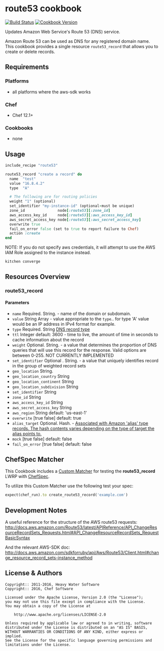 # route53 cookbook

[![Build Status](https://travis-ci.org/chef-cookbooks/route53.svg?branch=master)](https://travis-ci.org/chef-cookbooks/route53) [![Cookbook Version](https://img.shields.io/cookbook/v/route53.svg)](https://supermarket.chef.io/cookbooks/route53)

Updates Amazon Web Service's Route 53 (DNS) service.

Amazon Route 53 can be used as DNS for any registered domain name. This cookbook provides a single resource `route53_record` that allows you to create or delete records.


## Requirements

### Platforms

- all platforms where the aws-sdk works

### Chef

- Chef 12.1+

### Cookbooks

- none

## Usage

```ruby
include_recipe "route53"

route53_record "create a record" do
  name  "test"
  value "16.8.4.2"
  type  "A"

  # The following are for routing policies
  weight "1" (optional)
  set_identifier "my-instance-id" (optional-must be unique)
  zone_id               node[:route53][:zone_id]
  aws_access_key_id     node[:route53][:aws_access_key_id]
  aws_secret_access_key node[:route53][:aws_secret_access_key]
  overwrite true
  fail_on_error false (set to true to report failure to Chef)
  action :create
end
```

NOTE: If you do not specify aws credentials, it will attempt to use the AWS IAM Role assigned to the instance instead.


```ruby
kitchen converge
```

## Resources Overview

### route53_record

#### Parameters

* `name` Required. String. - name of the domain or subdomain.
* `value` String Array - value appropriate to the `type`.. for type 'A' value would be an IP address in IPv4 format for example.
* `type` Required. String [DNS record type](http://docs.aws.amazon.com/Route53/latest/DeveloperGuide/ResourceRecordTypes.html) 
* `ttl` Integer default: 3600 - time to live, the amount of time in seconds to cache information about the record
* `weight` Optional. String. - a value that determines the proportion of DNS queries that will use this record for the response. Valid options are between 0-255. NOT CURRENTLY IMPLEMENTED
* `set_identifier`  Optional . String. - a value that uniquely identifies record in the group of weighted record sets
* `geo_location`  String. 
* `geo_location_country`  String
* `geo_location_continent`  String
* `geo_location_subdivision` String
* `set_identifier` String
* `zone_id`  String
* `aws_access_key_id` String
* `aws_secret_access_key` String
* `aws_region` String default: 'us-east-1'
* `overwrite` [true false] default: true
* `alias_target` Optional. Hash. - [Associated with Amazon 'alias' type records. The hash contents varies depending on the type of target the alias points to.](http://docs.aws.amazon.com/Route53/latest/APIReference/API_AliasTarget.html) 
* `mock`  [true false] default: false 
* `fail_on_error` [true false] default: false

## ChefSpec Matcher

This Cookbook includes a [Custom Matcher](http://rubydoc.info/github/sethvargo/chefspec#Testing_LWRPs) for testing the **route53_record** LWRP with [ChefSpec](http://rubydoc.info/github/sethvargo/chefspec#Testing_LWRPs).

To utilize this Custom Matcher use the following test your spec:

```ruby
expect(chef_run).to create_route53_record('example.com')
```

## Development Notes

A useful reference for the structure of the AWS route53 requests: <http://docs.aws.amazon.com/Route53/latest/APIReference/API_ChangeResourceRecordSets_Requests.html#API_ChangeResourceRecordSets_RequestBasicSyntax>

And the relevant AWS-SDK doc: <http://docs.aws.amazon.com/sdkforruby/api/Aws/Route53/Client.html#change_resource_record_sets-instance_method>


## License & Authors

```text
Copyright:: 2011-2016, Heavy Water Software
Copyright:: 2016, Chef Software

Licensed under the Apache License, Version 2.0 (the "License");
you may not use this file except in compliance with the License.
You may obtain a copy of the License at

    http://www.apache.org/licenses/LICENSE-2.0

Unless required by applicable law or agreed to in writing, software
distributed under the License is distributed on an "AS IS" BASIS,
WITHOUT WARRANTIES OR CONDITIONS OF ANY KIND, either express or implied.
See the License for the specific language governing permissions and
limitations under the License.
```
